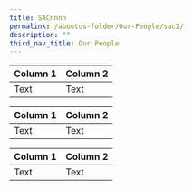 ```yaml
---
title: SACnnnn
permalink: /aboutus-folder/Our-People/sac2/
description: ""
third_nav_title: Our People
---
```



| Column 1 | Column 2 | 
| -------- | -------- | 
| Text     | Text     | 

| Column 1 | Column 2 | 
| -------- | -------- | 
| Text     | Text     | 

| Column 1 | Column 2 | 
| -------- | -------- | 
| Text     | Text     | 





